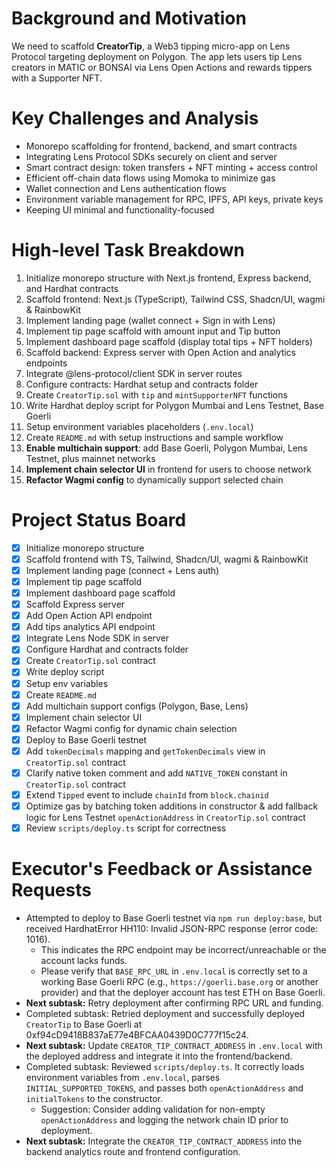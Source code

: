 # Background and Motivation
We need to scaffold **CreatorTip**, a Web3 tipping micro-app on Lens Protocol targeting deployment on Polygon. The app lets users tip Lens creators in MATIC or BONSAI via Lens Open Actions and rewards tippers with a Supporter NFT.

# Key Challenges and Analysis
- Monorepo scaffolding for frontend, backend, and smart contracts
- Integrating Lens Protocol SDKs securely on client and server
- Smart contract design: token transfers + NFT minting + access control
- Efficient off-chain data flows using Momoka to minimize gas
- Wallet connection and Lens authentication flows
- Environment variable management for RPC, IPFS, API keys, private keys
- Keeping UI minimal and functionality-focused

# High-level Task Breakdown
1. Initialize monorepo structure with Next.js frontend, Express backend, and Hardhat contracts
2. Scaffold frontend: Next.js (TypeScript), Tailwind CSS, Shadcn/UI, wagmi & RainbowKit
3. Implement landing page (wallet connect + Sign in with Lens)
4. Implement tip page scaffold with amount input and Tip button
5. Implement dashboard page scaffold (display total tips + NFT holders)
6. Scaffold backend: Express server with Open Action and analytics endpoints
7. Integrate @lens-protocol/client SDK in server routes
8. Configure contracts: Hardhat setup and contracts folder
9. Create `CreatorTip.sol` with `tip` and `mintSupporterNFT` functions
10. Write Hardhat deploy script for Polygon Mumbai and Lens Testnet, Base Goerli
11. Setup environment variables placeholders (`.env.local`)
12. Create `README.md` with setup instructions and sample workflow
13. **Enable multichain support**: add Base Goerli, Polygon Mumbai, Lens Testnet, plus mainnet networks
14. **Implement chain selector UI** in frontend for users to choose network
15. **Refactor Wagmi config** to dynamically support selected chain

# Project Status Board
- [x] Initialize monorepo structure
- [x] Scaffold frontend with TS, Tailwind, Shadcn/UI, wagmi & RainbowKit
- [x] Implement landing page (connect + Lens auth)
- [x] Implement tip page scaffold
- [x] Implement dashboard page scaffold
- [x] Scaffold Express server
- [x] Add Open Action API endpoint
- [x] Add tips analytics API endpoint
- [x] Integrate Lens Node SDK in server
- [x] Configure Hardhat and contracts folder
- [x] Create `CreatorTip.sol` contract
- [x] Write deploy script
- [x] Setup env variables
- [x] Create `README.md`
- [x] Add multichain support configs (Polygon, Base, Lens)
- [x] Implement chain selector UI
- [x] Refactor Wagmi config for dynamic chain selection
- [x] Deploy to Base Goerli testnet
- [x] Add `tokenDecimals` mapping and `getTokenDecimals` view in `CreatorTip.sol` contract
- [x] Clarify native token comment and add `NATIVE_TOKEN` constant in `CreatorTip.sol` contract
- [x] Extend `Tipped` event to include `chainId` from `block.chainid`
- [x] Optimize gas by batching token additions in constructor & add fallback logic for Lens Testnet `openActionAddress` in `CreatorTip.sol` contract
- [x] Review `scripts/deploy.ts` script for correctness

# Executor's Feedback or Assistance Requests
- Attempted to deploy to Base Goerli testnet via `npm run deploy:base`, but received HardhatError HH110: Invalid JSON-RPC response (error code: 1016).
  - This indicates the RPC endpoint may be incorrect/unreachable or the account lacks funds.
  - Please verify that `BASE_RPC_URL` in `.env.local` is correctly set to a working Base Goerli RPC (e.g., `https://goerli.base.org` or another provider) and that the deployer account has test ETH on Base Goerli.
- **Next subtask:** Retry deployment after confirming RPC URL and funding.
- Completed subtask: Retried deployment and successfully deployed `CreatorTip` to Base Goerli at 0xf94cD9418B837aE77e4BFCAA0439D0C777f15c24.
- **Next subtask:** Update `CREATOR_TIP_CONTRACT_ADDRESS` in `.env.local` with the deployed address and integrate it into the frontend/backend.
- Completed subtask: Reviewed `scripts/deploy.ts`. It correctly loads environment variables from `.env.local`, parses `INITIAL_SUPPORTED_TOKENS`, and passes both `openActionAddress` and `initialTokens` to the constructor.
  - Suggestion: Consider adding validation for non-empty `openActionAddress` and logging the network chain ID prior to deployment.
- **Next subtask:** Integrate the `CREATOR_TIP_CONTRACT_ADDRESS` into the backend analytics route and frontend configuration. 